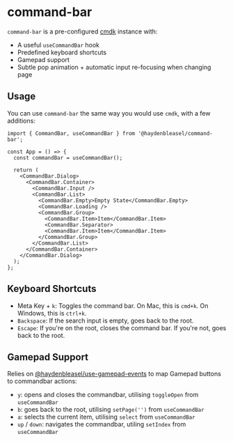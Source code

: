 # command-bar

`command-bar` is a pre-configured [cmdk](https://github.com/pacocoursey/cmdk) instance with:

- A useful `useCommandBar` hook
- Predefined keyboard shortcuts
- Gamepad support
- Subtle pop animation + automatic input re-focusing when changing page

## Usage

You can use `command-bar` the same way you would use `cmdk`, with a few additions:

```tsx
import { CommandBar, useCommandBar } from '@haydenbleasel/command-bar';

const App = () => {
  const commandBar = useCommandBar();

  return (
    <CommandBar.Dialog>
      <CommandBar.Container>
        <CommandBar.Input />
        <CommandBar.List>
          <CommandBar.Empty>Empty State</CommandBar.Empty>
          <CommandBar.Loading />
          <CommandBar.Group>
            <CommandBar.Item>Item</CommandBar.Item>
            <CommandBar.Separator>
            <CommandBar.Item>Item</CommandBar.Item>
          </CommandBar.Group>
        </CommandBar.List>
      </CommandBar.Container>
    </CommandBar.Dialog>
  );
};
```

## Keyboard Shortcuts

- Meta Key + `k`: Toggles the command bar. On Mac, this is `cmd+k`. On Windows, this is `ctrl+k`.
- `Backspace`: If the search input is empty, goes back to the root.
- `Escape`: If you're on the root, closes the command bar. If you're not, goes back to the root.

## Gamepad Support

Relies on [@haydenbleasel/use-gamepad-events](https://github.com/haydenbleasel/use-gamepad-events) to map Gamepad buttons to commandbar actions:

- `y`: opens and closes the commandbar, utilising `toggleOpen` from `useCommandBar`
- `b`: goes back to the root, utilising `setPage('')` from `useCommandBar`
- `a`: selects the current item, utilising `select` from `useCommandBar`
- `up` / `down`: navigates the commandbar, utiling `setIndex` from `useCommandBar`
